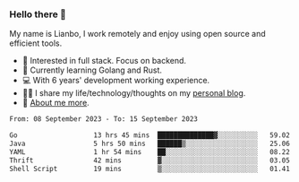 ### Hello there 👋

My name is Lianbo, I work remotely and enjoy using open source and efficient tools.

- 🔭 Interested in full stack. Focus on backend.
- 🌱 Currently learning Golang and Rust.
- 💻 With 6 years' development working experience.
- ✍🏻 I share my life/technology/thoughts on my [personal blog](https://godruoyi.com).
- 👒 [About me more](https://godruoyi.com/posts/About-godruoyi).

<!--START_SECTION:waka-->

```txt
From: 08 September 2023 - To: 15 September 2023

Go                   13 hrs 45 mins  ██████████████▓░░░░░░░░░░   59.02 %
Java                 5 hrs 50 mins   ██████▒░░░░░░░░░░░░░░░░░░   25.06 %
YAML                 1 hr 54 mins    ██░░░░░░░░░░░░░░░░░░░░░░░   08.22 %
Thrift               42 mins         ▓░░░░░░░░░░░░░░░░░░░░░░░░   03.05 %
Shell Script         19 mins         ▒░░░░░░░░░░░░░░░░░░░░░░░░   01.41 %
```

<!--END_SECTION:waka-->
